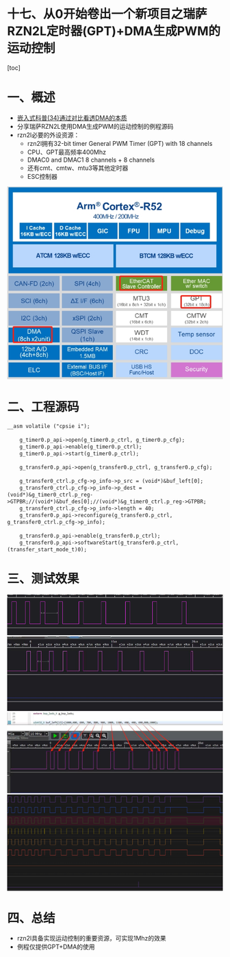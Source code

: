 十七、从0开始卷出一个新项目之瑞萨RZN2L定时器(GPT)+DMA生成PWM的运动控制
===
[toc]




# 一、概述
- [嵌入式科普(34)通过对比看透DMA的本质](https://mp.weixin.qq.com/s/ohXTGt7M7WSh40x4tn9q4A)
- 分享瑞萨RZN2L使用DMA生成PWM的运动控制的例程源码
- rzn2l必要的外设资源：
  - rzn2l拥有32-bit timer General PWM Timer (GPT)  with 18 channels
  - CPU、GPT最高频率400Mhz
  - DMAC0 and DMAC1  8 channels + 8 channels
  - 还有cmt、cmtw、mtu3等其他定时器
  - ESC控制器


![](./images/block.png) 

# 二、工程源码
```
__asm volatile ("cpsie i");

    g_timer0.p_api->open(g_timer0.p_ctrl, g_timer0.p_cfg);
    g_timer0.p_api->enable(g_timer0.p_ctrl);
    g_timer0.p_api->start(g_timer0.p_ctrl);

    g_transfer0.p_api->open(g_transfer0.p_ctrl, g_transfer0.p_cfg);

    g_transfer0_ctrl.p_cfg->p_info->p_src = (void*)&buf_left[0];
    g_transfer0_ctrl.p_cfg->p_info->p_dest = (void*)&g_timer0_ctrl.p_reg->GTPBR;//(void*)&buf_des[0];//(void*)&g_timer0_ctrl.p_reg->GTPBR;
    g_transfer0_ctrl.p_cfg->p_info->length = 40;
    g_transfer0.p_api->reconfigure(g_transfer0.p_ctrl, g_transfer0_ctrl.p_cfg->p_info);

    g_transfer0.p_api->enable(g_transfer0.p_ctrl);
    g_transfer0.p_api->softwareStart(g_transfer0.p_ctrl, (transfer_start_mode_t)0);
```

# 三、测试效果
![](./images/1.png)
![](./images/2.jpg)
![](./images/3.jpg)
![](./images/4.png)

# 四、总结
- rzn2l具备实现运动控制的重要资源，可实现1Mhz的效果
- 例程仅提供GPT+DMA的使用
